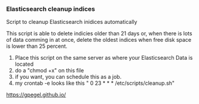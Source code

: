 ### Elasticsearch cleanup indices
Script to cleanup Elasticsearch inidices automatically

This script is able to delete indicies older than 21 days or, when there is lots of data comming in at once, delete the oldest indices when free disk space is lower than 25 percent.

1. Place this script on the same server as where your Elasticsearch Data is located
2. do a "chmod +x" on this file
3. if you want, you can schedule this as a job.
4. my crontab -e looks like this " 0 23 * * * /etc/scripts/cleanup.sh"

https://gpegel.github.io/
